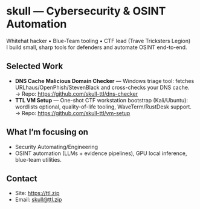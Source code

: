 # skull — Cybersecurity & OSINT Automation

Whitehat hacker • Blue-Team tooling • CTF lead (Trave Tricksters Legion)  
I build small, sharp tools for defenders and automate OSINT end-to-end.

## Selected Work
- **DNS Cache Malicious Domain Checker** — Windows triage tool: fetches URLhaus/OpenPhish/StevenBlack and cross-checks your DNS cache.  
  → Repo: https://github.com/skull-ttl/dns-checker
- **TTL VM Setup** — One-shot CTF workstation bootstrap (Kali/Ubuntu): wordlists optional, quality-of-life tooling, WaveTerm/RustDesk support.  
  → Repo: https://github.com/skull-ttl/vm-setup

## What I’m focusing on
- Security Automating/Engineering
- OSINT automation (LLMs + evidence pipelines), GPU local inference, blue-team utilities.

## Contact
- Site: https://ttl.zip  
- Email: skull@ttl.zip

